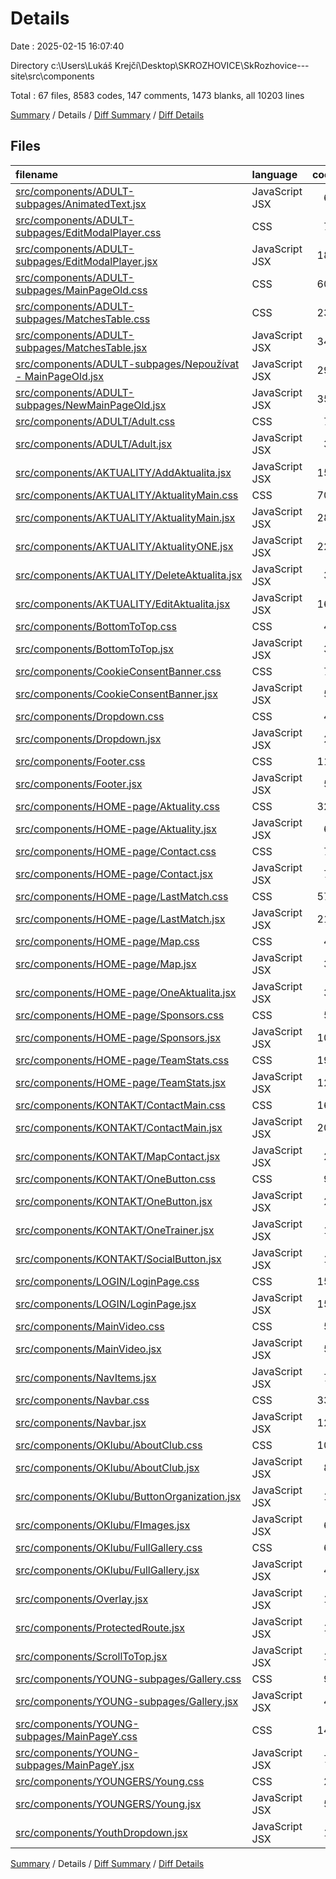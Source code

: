 # Details

Date : 2025-02-15 16:07:40

Directory c:\\Users\\Lukáš Krejčí\\Desktop\\SKROZHOVICE\\SkRozhovice---site\\src\\components

Total : 67 files,  8583 codes, 147 comments, 1473 blanks, all 10203 lines

[Summary](results.md) / Details / [Diff Summary](diff.md) / [Diff Details](diff-details.md)

## Files
| filename | language | code | comment | blank | total |
| :--- | :--- | ---: | ---: | ---: | ---: |
| [src/components/ADULT-subpages/AnimatedText.jsx](/src/components/ADULT-subpages/AnimatedText.jsx) | JavaScript JSX | 60 | 1 | 11 | 72 |
| [src/components/ADULT-subpages/EditModalPlayer.css](/src/components/ADULT-subpages/EditModalPlayer.css) | CSS | 79 | 0 | 13 | 92 |
| [src/components/ADULT-subpages/EditModalPlayer.jsx](/src/components/ADULT-subpages/EditModalPlayer.jsx) | JavaScript JSX | 188 | 5 | 18 | 211 |
| [src/components/ADULT-subpages/MainPageOld.css](/src/components/ADULT-subpages/MainPageOld.css) | CSS | 608 | 1 | 100 | 709 |
| [src/components/ADULT-subpages/MatchesTable.css](/src/components/ADULT-subpages/MatchesTable.css) | CSS | 239 | 0 | 60 | 299 |
| [src/components/ADULT-subpages/MatchesTable.jsx](/src/components/ADULT-subpages/MatchesTable.jsx) | JavaScript JSX | 342 | 8 | 30 | 380 |
| [src/components/ADULT-subpages/Nepoužívat - MainPageOld.jsx](/src/components/ADULT-subpages/Nepou%C5%BE%C3%ADvat%20-%20MainPageOld.jsx) | JavaScript JSX | 298 | 12 | 39 | 349 |
| [src/components/ADULT-subpages/NewMainPageOld.jsx](/src/components/ADULT-subpages/NewMainPageOld.jsx) | JavaScript JSX | 350 | 2 | 42 | 394 |
| [src/components/ADULT/Adult.css](/src/components/ADULT/Adult.css) | CSS | 72 | 0 | 14 | 86 |
| [src/components/ADULT/Adult.jsx](/src/components/ADULT/Adult.jsx) | JavaScript JSX | 33 | 1 | 4 | 38 |
| [src/components/AKTUALITY/AddAktualita.jsx](/src/components/AKTUALITY/AddAktualita.jsx) | JavaScript JSX | 157 | 9 | 30 | 196 |
| [src/components/AKTUALITY/AktualityMain.css](/src/components/AKTUALITY/AktualityMain.css) | CSS | 703 | 15 | 146 | 864 |
| [src/components/AKTUALITY/AktualityMain.jsx](/src/components/AKTUALITY/AktualityMain.jsx) | JavaScript JSX | 280 | 7 | 51 | 338 |
| [src/components/AKTUALITY/AktualityONE.jsx](/src/components/AKTUALITY/AktualityONE.jsx) | JavaScript JSX | 228 | 11 | 46 | 285 |
| [src/components/AKTUALITY/DeleteAktualita.jsx](/src/components/AKTUALITY/DeleteAktualita.jsx) | JavaScript JSX | 31 | 2 | 11 | 44 |
| [src/components/AKTUALITY/EditAktualita.jsx](/src/components/AKTUALITY/EditAktualita.jsx) | JavaScript JSX | 168 | 8 | 29 | 205 |
| [src/components/BottomToTop.css](/src/components/BottomToTop.css) | CSS | 42 | 0 | 6 | 48 |
| [src/components/BottomToTop.jsx](/src/components/BottomToTop.jsx) | JavaScript JSX | 36 | 4 | 12 | 52 |
| [src/components/CookieConsentBanner.css](/src/components/CookieConsentBanner.css) | CSS | 70 | 0 | 12 | 82 |
| [src/components/CookieConsentBanner.jsx](/src/components/CookieConsentBanner.jsx) | JavaScript JSX | 59 | 6 | 20 | 85 |
| [src/components/Dropdown.css](/src/components/Dropdown.css) | CSS | 41 | 0 | 6 | 47 |
| [src/components/Dropdown.jsx](/src/components/Dropdown.jsx) | JavaScript JSX | 24 | 1 | 8 | 33 |
| [src/components/Footer.css](/src/components/Footer.css) | CSS | 115 | 1 | 22 | 138 |
| [src/components/Footer.jsx](/src/components/Footer.jsx) | JavaScript JSX | 50 | 1 | 3 | 54 |
| [src/components/HOME-page/Aktuality.css](/src/components/HOME-page/Aktuality.css) | CSS | 324 | 1 | 60 | 385 |
| [src/components/HOME-page/Aktuality.jsx](/src/components/HOME-page/Aktuality.jsx) | JavaScript JSX | 68 | 2 | 9 | 79 |
| [src/components/HOME-page/Contact.css](/src/components/HOME-page/Contact.css) | CSS | 77 | 0 | 14 | 91 |
| [src/components/HOME-page/Contact.jsx](/src/components/HOME-page/Contact.jsx) | JavaScript JSX | 73 | 2 | 9 | 84 |
| [src/components/HOME-page/LastMatch.css](/src/components/HOME-page/LastMatch.css) | CSS | 575 | 2 | 106 | 683 |
| [src/components/HOME-page/LastMatch.jsx](/src/components/HOME-page/LastMatch.jsx) | JavaScript JSX | 217 | 2 | 26 | 245 |
| [src/components/HOME-page/Map.css](/src/components/HOME-page/Map.css) | CSS | 42 | 0 | 6 | 48 |
| [src/components/HOME-page/Map.jsx](/src/components/HOME-page/Map.jsx) | JavaScript JSX | 38 | 1 | 8 | 47 |
| [src/components/HOME-page/OneAktualita.jsx](/src/components/HOME-page/OneAktualita.jsx) | JavaScript JSX | 38 | 2 | 12 | 52 |
| [src/components/HOME-page/Sponsors.css](/src/components/HOME-page/Sponsors.css) | CSS | 53 | 0 | 9 | 62 |
| [src/components/HOME-page/Sponsors.jsx](/src/components/HOME-page/Sponsors.jsx) | JavaScript JSX | 106 | 2 | 11 | 119 |
| [src/components/HOME-page/TeamStats.css](/src/components/HOME-page/TeamStats.css) | CSS | 199 | 0 | 32 | 231 |
| [src/components/HOME-page/TeamStats.jsx](/src/components/HOME-page/TeamStats.jsx) | JavaScript JSX | 127 | 2 | 20 | 149 |
| [src/components/KONTAKT/ContactMain.css](/src/components/KONTAKT/ContactMain.css) | CSS | 168 | 0 | 30 | 198 |
| [src/components/KONTAKT/ContactMain.jsx](/src/components/KONTAKT/ContactMain.jsx) | JavaScript JSX | 205 | 2 | 26 | 233 |
| [src/components/KONTAKT/MapContact.jsx](/src/components/KONTAKT/MapContact.jsx) | JavaScript JSX | 28 | 1 | 8 | 37 |
| [src/components/KONTAKT/OneButton.css](/src/components/KONTAKT/OneButton.css) | CSS | 99 | 0 | 13 | 112 |
| [src/components/KONTAKT/OneButton.jsx](/src/components/KONTAKT/OneButton.jsx) | JavaScript JSX | 21 | 1 | 6 | 28 |
| [src/components/KONTAKT/OneTrainer.jsx](/src/components/KONTAKT/OneTrainer.jsx) | JavaScript JSX | 15 | 1 | 4 | 20 |
| [src/components/KONTAKT/SocialButton.jsx](/src/components/KONTAKT/SocialButton.jsx) | JavaScript JSX | 10 | 1 | 4 | 15 |
| [src/components/LOGIN/LoginPage.css](/src/components/LOGIN/LoginPage.css) | CSS | 156 | 0 | 31 | 187 |
| [src/components/LOGIN/LoginPage.jsx](/src/components/LOGIN/LoginPage.jsx) | JavaScript JSX | 157 | 8 | 23 | 188 |
| [src/components/MainVideo.css](/src/components/MainVideo.css) | CSS | 57 | 0 | 9 | 66 |
| [src/components/MainVideo.jsx](/src/components/MainVideo.jsx) | JavaScript JSX | 53 | 0 | 9 | 62 |
| [src/components/NavItems.jsx](/src/components/NavItems.jsx) | JavaScript JSX | 78 | 1 | 4 | 83 |
| [src/components/Navbar.css](/src/components/Navbar.css) | CSS | 332 | 0 | 72 | 404 |
| [src/components/Navbar.jsx](/src/components/Navbar.jsx) | JavaScript JSX | 125 | 4 | 21 | 150 |
| [src/components/OKlubu/AboutClub.css](/src/components/OKlubu/AboutClub.css) | CSS | 106 | 0 | 18 | 124 |
| [src/components/OKlubu/AboutClub.jsx](/src/components/OKlubu/AboutClub.jsx) | JavaScript JSX | 89 | 1 | 8 | 98 |
| [src/components/OKlubu/ButtonOrganization.jsx](/src/components/OKlubu/ButtonOrganization.jsx) | JavaScript JSX | 17 | 1 | 5 | 23 |
| [src/components/OKlubu/FImages.jsx](/src/components/OKlubu/FImages.jsx) | JavaScript JSX | 66 | 1 | 7 | 74 |
| [src/components/OKlubu/FullGallery.css](/src/components/OKlubu/FullGallery.css) | CSS | 68 | 0 | 9 | 77 |
| [src/components/OKlubu/FullGallery.jsx](/src/components/OKlubu/FullGallery.jsx) | JavaScript JSX | 40 | 4 | 10 | 54 |
| [src/components/Overlay.jsx](/src/components/Overlay.jsx) | JavaScript JSX | 11 | 1 | 4 | 16 |
| [src/components/ProtectedRoute.jsx](/src/components/ProtectedRoute.jsx) | JavaScript JSX | 10 | 1 | 8 | 19 |
| [src/components/ScrollToTop.jsx](/src/components/ScrollToTop.jsx) | JavaScript JSX | 17 | 1 | 9 | 27 |
| [src/components/YOUNG-subpages/Gallery.css](/src/components/YOUNG-subpages/Gallery.css) | CSS | 98 | 0 | 19 | 117 |
| [src/components/YOUNG-subpages/Gallery.jsx](/src/components/YOUNG-subpages/Gallery.jsx) | JavaScript JSX | 41 | 4 | 11 | 56 |
| [src/components/YOUNG-subpages/MainPageY.css](/src/components/YOUNG-subpages/MainPageY.css) | CSS | 143 | 0 | 26 | 169 |
| [src/components/YOUNG-subpages/MainPageY.jsx](/src/components/YOUNG-subpages/MainPageY.jsx) | JavaScript JSX | 73 | 1 | 10 | 84 |
| [src/components/YOUNGERS/Young.css](/src/components/YOUNGERS/Young.css) | CSS | 21 | 0 | 2 | 23 |
| [src/components/YOUNGERS/Young.jsx](/src/components/YOUNGERS/Young.jsx) | JavaScript JSX | 50 | 1 | 6 | 57 |
| [src/components/YouthDropdown.jsx](/src/components/YouthDropdown.jsx) | JavaScript JSX | 19 | 1 | 6 | 26 |

[Summary](results.md) / Details / [Diff Summary](diff.md) / [Diff Details](diff-details.md)